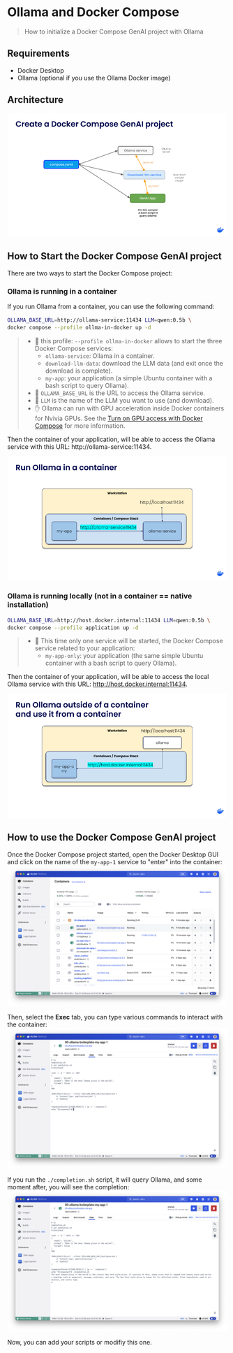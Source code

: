 # Ollama and Docker Compose
> How to initialize a Docker Compose GenAI project with Ollama

## Requirements

- Docker Desktop
- Ollama (optional if you use the Ollama Docker image)

## Architecture

![Architecture](./imgs/00-architecture.png)

## How to Start the Docker Compose GenAI project

There are two ways to start the Docker Compose project:

### Ollama is running in a container
If you run Ollama from a container, you can use the following command:

```bash
OLLAMA_BASE_URL=http://ollama-service:11434 LLM=qwen:0.5b \
docker compose --profile ollma-in-docker up -d
```
> - 👋 this profile: `--profile ollma-in-docker` allows to start the three Docker Compose services:
>   - `ollama-service`: Ollama in a container.
>   - `download-llm-data`: download the LLM data (and exit once the download is complete).
>   - `my-app`: your application (a simple Ubuntu container with a bash script to query Ollama).
> - 📝 `OLLAMA_BASE_URL` is the URL to access the Ollama service.
> - 📝 `LLM` is the name of the LLM you want to use (and download).
> - ✋ Ollama can run with GPU acceleration inside Docker containers for Nvivia GPUs. See the [Turn on GPU access with Docker Compose](https://docs.docker.com/compose/gpu-support/) for more information.

Then the container of your application, will be able to access the Ollama service with this URL: http://ollama-service:11434.

![Architecture](./imgs/00-ollama-in-container.png)

### Ollama is running locally (not in a container == native installation)

```bash
OLLAMA_BASE_URL=http://host.docker.internal:11434 LLM=qwen:0.5b \
docker compose --profile application up -d
```
> - 👋 This time only one service will be started, the Docker Compose service related to your application:
>   - `my-app-only`: your application (the same simple Ubuntu container with a bash script to query Ollama).

Then the container of your application, will be able to access the local Ollama service with this URL: http://host.docker.internal:11434.

![Architecture](./imgs/00-ollama-outside.png)

## How to use the Docker Compose GenAI project

Once the Docker Compose project started, open the Docker Desktop GUI and click on the name of the `my-app-1` service to "enter" into the container:
![Architecture](./imgs/demo-00.png)

Then, select the **Exec** tab, you can type various commands to interact with the container:
![Architecture](./imgs/demo-01.png)

If you run the `./completion.sh` script, it will query Ollama, and some moment after, you will see the completion:
![Architecture](./imgs/demo-02.png)

Now, you can add your scripts or modifiy this one.
